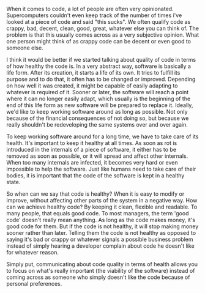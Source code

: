 When it comes to code, a lot of people are often very opinionated.  Supercomputers couldn't even keep track of the number of times i've looked at a piece of code and said "this sucks".  We often qualify code as crappy, bad, decent, clean, good, great, whatever else you can think of.  The problem is that this usually comes across as a very subjective opinion. What one person might think of as crappy code can be decent or even good to someone else.  

I think it would be better if we started talking about quality of code in terms of how healthy the code is.  In a very abstract way, software is basically a life form.  After its creation, it starts a life of its own. It tries to fulfill its purpose and to do that, it often has to be changed or improved.  Depending on how well it was created, it might be capable of easily adapting to whatever is required of it.  Sooner or later, the software will reach a point where it can no longer easily adapt, which usually is the beginning of the end of this life form as new software will be prepared to replace it. Ideally, we'd like to keep working software around as long as possible.  Not only because of the financial consequences of not doing so, but because we really shouldn't be redeveloping the same systems over and over again.   

To keep working software around for a long time, we have to take care of its health.  It's important to keep it healthy at all times. As soon as rot is introduced in the internals of a piece of software, it either has to be removed as soon as possible, or it will spread and affect other internals.  When too many internals are infected, it becomes very hard or even impossible to help the software.  Just like humans need to take care of their bodies, it is important that the code of the software is kept in a healthy state. 

So when can we say that code is healthy? When it is easy to modify or improve, without affecting other parts of the system in a negative way. How can we achieve healthy code? By keeping it clean, flexible and readable.  To many people, that equals good code.  To most managers, the term 'good code' doesn't really mean anything.  As long as the code makes money, it's good code for them.  But if the code is not healthy, it will stop making money sooner rather than later.  Telling them the code is not healthy as opposed to saying it's bad or crappy or whatever signals a possible business problem instead of simply hearing a developer complain about code he doesn't like for whatever reason.

Simply put, communicating about code quality in terms of health allows you to focus on what's really important (the viability of the software) instead of coming across as someone who simply doesn't like the code because of personal preferences.  